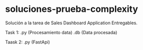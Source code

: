 # soluciones-prueba-complexity
Solución a la tarea de Sales Dashboard Application
Entregables.

Task 1:
.py (Procesamiento data)
.db (Data procesada)

Taask 2:
.py (FastApi)
